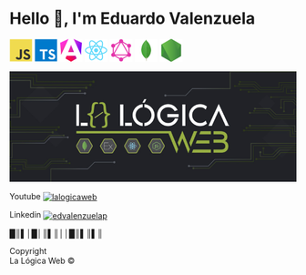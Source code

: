 # Hello 👋, I'm Eduardo Valenzuela
 
<span title="Javascript"> 
  <img src="https://raw.githubusercontent.com/devicons/devicon/master/icons/javascript/javascript-original.svg" alt="javascript" width="40" height="40"/> 
</span> 
<span title="Typescript"> 
  <img src="https://raw.githubusercontent.com/devicons/devicon/master/icons/typescript/typescript-original.svg" alt="typescript" width="40" height="40"> 
</span> 
<span title="Angular"> 
  <img src="https://raw.githubusercontent.com/devicons/devicon/master/icons/angular/angular-original.svg" alt="original" width="40" height="40"> 
</span> 
<span title="React"> 
  <img src="https://raw.githubusercontent.com/devicons/devicon/master/icons/react/react-original.svg" alt="react" width="40" height="40"/> 
</span>
<span title="Graphql"> 
  <img src="https://raw.githubusercontent.com/devicons/devicon/master/icons/graphql/graphql-plain.svg" alt="graphql" width="40" height="40"/> 
</span> 
<span title="Mongodb"> 
  <img src="https://raw.githubusercontent.com/devicons/devicon/master/icons/mongodb/mongodb-original.svg" alt="mongodb" width="40" height="40"/> 
</span>
<span title="Nodejs"> 
  <img src="https://raw.githubusercontent.com/devicons/devicon/master/icons/nodejs/nodejs-original.svg" alt="nodejs" width="40" height="40"/> 
</span> 

![banner canal de youtube lalogicaweb](./src/img/portada_face.jpg)

<p align="left">
  <span>Youtube</span> 
  <a href="https://www.youtube.com/c/lalogicaweb" target="_blank" title="Youtube">
    <img align="center" src="https://raw.githubusercontent.com/rahuldkjain/github-profile-readme-generator/master/src/images/icons/Social/youtube.svg" alt="lalogicaweb" height="40" width="40" />
  </a>
</p>

<p align="left">
  <span>Linkedin</span> 
  <a href="https://linkedin.com/in/edvalenzuelap" target="_blank" title="Linkedin">
    <img align="center" src="https://raw.githubusercontent.com/rahuldkjain/github-profile-readme-generator/master/src/images/icons/Social/linked-in-alt.svg" alt="edvalenzuelap" height="40" width="40" />
  </a>
</p>

█║▌│█│║▌║││█║▌║▌║
<div>Copyright</div>
La Lógica Web ©
